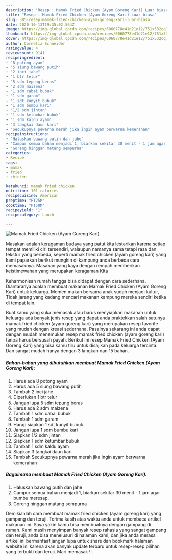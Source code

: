 ```yaml
---
description: "Resep : Mamak Fried Chicken (Ayam Goreng Kari) Luar biasa"
title: "Resep : Mamak Fried Chicken (Ayam Goreng Kari) Luar biasa"
slug: 385-resep-mamak-fried-chicken-ayam-goreng-kari-luar-biasa
date: 2020-10-13T19:35:02.564Z
image: https://img-global.cpcdn.com/recipes/6060778e41d21e12/751x532cq70/mamak-fried-chicken-ayam-goreng-kari-foto-resep-utama.jpg
thumbnail: https://img-global.cpcdn.com/recipes/6060778e41d21e12/751x532cq70/mamak-fried-chicken-ayam-goreng-kari-foto-resep-utama.jpg
cover: https://img-global.cpcdn.com/recipes/6060778e41d21e12/751x532cq70/mamak-fried-chicken-ayam-goreng-kari-foto-resep-utama.jpg
author: Cornelia Schneider
ratingvalue: 4
reviewcount: 9141
recipeingredient:
- "8 potong ayam"
- "5 siung bawang putih"
- "2 inci jahe"
- "1 btr telur"
- "5 sdm tepung beras"
- "2 sdm maizena"
- "1 sdm cabai bubuk"
- "1 sdm garam"
- "1 sdt kunyit bubuk"
- "1 sdm bumbu kari"
- "1/2 sdm jintan"
- "1 sdm ketumbar bubuk"
- "1 sdm kaldu ayam"
- "3 tangkai daun kari"
- "Secukupnya pewarna merah jika ingin ayam berwarna kemerahan"
recipeinstructions:
- "Haluskan bawang putih dan jahe"
- "Campur semua bahan menjadi 1, biarkan sekitar 30 menit - 1 jam agar bumbu meresap."
- "Goreng hinggan matang sempurna"
categories:
- Recipe
tags:
- mamak
- fried
- chicken

katakunci: mamak fried chicken 
nutrition: 101 calories
recipecuisine: American
preptime: "PT25M"
cooktime: "PT50M"
recipeyield: "1"
recipecategory: Lunch

---
```



![Mamak Fried Chicken (Ayam Goreng Kari)](https://img-global.cpcdn.com/recipes/6060778e41d21e12/751x532cq70/mamak-fried-chicken-ayam-goreng-kari-foto-resep-utama.jpg)

Masakan adalah keragaman budaya yang patut kita lestarikan karena setiap tempat memiliki ciri tersendiri, walaupun namanya sama tetapi rasa dan tekstur yang berbeda, seperti mamak fried chicken (ayam goreng kari) yang kami paparkan berikut mungkin di kampung anda berbeda cara memasaknya. Masakan yang kaya dengan rempah memberikan keistimewahan yang merupakan keragaman Kita



Keharmonisan rumah tangga bisa didapat dengan cara sederhana. Diantaranya adalah membuat makanan Mamak Fried Chicken (Ayam Goreng Kari) untuk keluarga. Momen makan bersama anak sudah menjadi kultur, Tidak jarang yang kadang mencari makanan kampung mereka sendiri ketika di tempat lain.

Buat kamu yang suka memasak atau harus menyiapkan makanan untuk keluarga ada banyak jenis resep yang dapat anda praktekkan salah satunya mamak fried chicken (ayam goreng kari) yang merupakan resep favorite yang mudah dengan kreasi sederhana. Pasalnya sekarang ini anda dapat dengan mudah menemukan resep mamak fried chicken (ayam goreng kari) tanpa harus bersusah payah.
Berikut ini resep Mamak Fried Chicken (Ayam Goreng Kari) yang bisa kamu tiru untuk disajikan pada keluarga tercinta. Dan sangat mudah hanya dengan 3 langkah dan 15 bahan.


<!--inarticleads1-->

##### Bahan-bahan yang dibutuhkan membuat Mamak Fried Chicken (Ayam Goreng Kari):

1. Harus ada 8 potong ayam
1. Harus ada 5 siung bawang putih
1. Tambah 2 inci jahe
1. Diperlukan 1 btr telur
1. Jangan lupa 5 sdm tepung beras
1. Harus ada 2 sdm maizena
1. Tambah 1 sdm cabai bubuk
1. Tambah 1 sdm garam
1. Harap siapkan 1 sdt kunyit bubuk
1. Jangan lupa 1 sdm bumbu kari
1. Siapkan 1/2 sdm jintan
1. Siapkan 1 sdm ketumbar bubuk
1. Tambah 1 sdm kaldu ayam
1. Siapkan 3 tangkai daun kari
1. Tambah Secukupnya pewarna merah jika ingin ayam berwarna kemerahan




<!--inarticleads2-->

##### Bagaimana membuat  Mamak Fried Chicken (Ayam Goreng Kari):

1. Haluskan bawang putih dan jahe
1. Campur semua bahan menjadi 1, biarkan sekitar 30 menit - 1 jam agar bumbu meresap.
1. Goreng hinggan matang sempurna




Demikianlah cara membuat mamak fried chicken (ayam goreng kari) yang gampang dan teruji. Terima kasih atas waktu anda untuk membaca artikel makanan ini. Saya yakin kamu bisa membuatnya dengan gampang di rumah. Kami masih menyimpan banyak resep rahasia yang sangat gampang dan teruji, anda bisa menelusuri di halaman kami, dan jika anda merasa artikel ini bermanfaat jangan lupa untuk share dan bookmark halaman website ini karena akan banyak update terbaru untuk resep-resep pilihan yang terbukti dan teruji. Mari memasak !!. 
